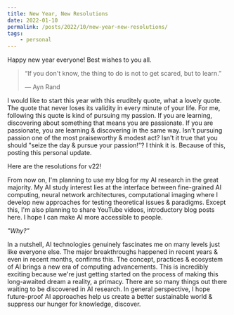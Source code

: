 ```yaml
---
title: New Year, New Resolutions
date: 2022-01-10
permalink: /posts/2022/10/new-year-new-resolutions/
tags: 
    - personal
---
```


Happy new year everyone! Best wishes to you all.

> “If you don't know, the thing to do is not to get scared, but to learn.”
> 
> — Ayn Rand

I would like to start this year with this eruditely quote, what a lovely quote. The quote that never loses its validity in every minute of your life. For me, following this quote is kind of pursuing my passion. If you are learning, discovering about something that means you are passionate. If you are passionate, you are learning & discovering in the same way. Isn't pursuing passion one of the most praiseworthy & modest act? Isn't it true that you should "seize the day & pursue your passion!"? I think it is. Because of this, posting this personal update.

Here are the resolutions for v22!

From now on, I'm planning to use my blog for my AI research in the great majority. My AI study interest lies at the interface between fine-grained AI computing, neural network architectures, computational imaging where I develop new approaches for testing theoretical issues & paradigms. Except this, I'm also planning to share YouTube videos, introductory blog posts here. I hope I can make AI more accessible to people.

*"Why?"*

In a nutshell, AI technologies genuinely fascinates me on many levels just like everyone else. The major breakthroughs happened in recent years & even in recent months, confirms this. The concept, practices & ecosystem of AI brings a new era of computing advancements. This is incredibly exciting because we're just getting started on the process of making this long-awaited dream a reality, a primacy. There are so many things out there waiting to be discovered in AI research. In general perspective, I hope future-proof AI approaches help us create a better sustainable world & suppress our hunger for knowledge, discover.